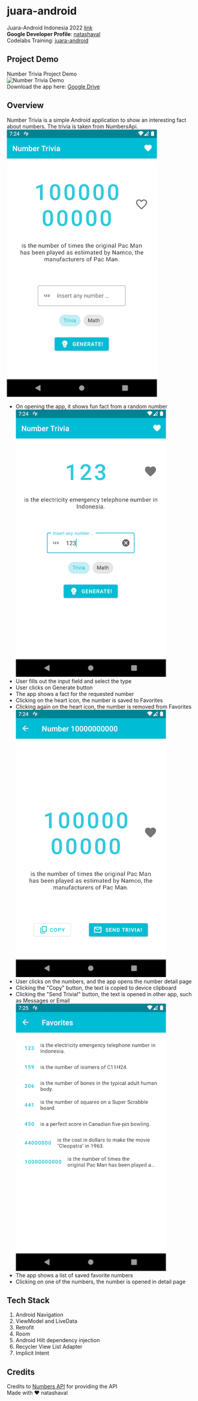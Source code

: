 # juara-android

Juara-Android Indonesia 2022 [link](https://gdg.community.dev/events/details/google-gdg-jakarta-presents-info-session-juaraandroid-season-1/)  
**Google Developer Profile**: [natashaval](https://developers.google.com/profile/u/natashaval)  
Codelabs Training: [juara-android](https://github.com/natashaval/juara-android)  

## Project Demo
Number Trivia Project Demo  
![Number Trivia Demo](https://youtu.be/HploO0biq48)  
Download the app here: [Google Drive](https://drive.google.com/drive/folders/1F95_fAqfvLtikyJLK8YpYs3XU_0x7oon?usp=sharing)

## Overview
Number Trivia is a simple Android application to show an interesting fact about numbers. The trivia is taken from NumbersApi.
![Number Fragment](screenshots/number_fragment_0.png)
- On opening the app, it shows fun fact from a random number
![Number Fragment Filled](screenshots/number_fragment.png)
- User fills out the input field and select the type
- User clicks on Generate button
- The app shows a fact for the requested number
- Clicking on the heart icon, the number is saved to Favorites
- Clicking again on the heart icon, the number is removed from Favorites
![Detail Fragment](screenshots/detail_fragment.png)
- User clicks on the numbers, and the app opens the number detail page
- Clicking the "Copy" button, the text is copied to device clipboard
- Clicking the "Send Trivia!" button, the text is opened in other app, such as Messages or Email
![Favorite Fragment](screenshots/favorite_fragment.png)
- The app shows a list of saved favorite numbers
- Clicking on one of the numbers, the number is opened in detail page

## Tech Stack
1. Android Navigation
2. ViewModel and LiveData
3. Retrofit
4. Room
5. Android Hilt dependency injection
6. Recycler View List Adapter
7. Implicit Intent

## Credits
Credits to [Numbers API](http://numbersapi.com/) for providing the API  
Made with ♥ natashaval️